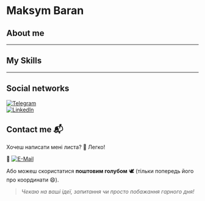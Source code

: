 # Maksym Baran


## About me

---

## My Skills


---

## Social networks
[![Telegram](https://img.shields.io/badge/Telegram-2CA5E0?style=for-the-badge&logo=Telegram&logoColor=white)](https://t.me/UAJacobs)  
[![LinkedIn](https://img.shields.io/badge/LinkedIn-0A66C2?style=for-the-badge&logo=LinkedIn&logoColor=white)](https://www.linkedin.com/in/maksym-baran-0b5667332/)  



## Сontact me 📬

Хочеш написати мені листа? 📨 Легко!  

📧 [![E-Mail](https://img.shields.io/badge/Email-YourMail%40example.com-D14836?style=for-the-badge&logo=Gmail&logoColor=white)](mailto:https://mail.google.com/mail/u/1/#inbox)

Або можеш скористатися **поштовим голубом** 🕊️ (тільки попередь його про координати 😄).

> _Чекаю на ваші ідеї, запитання чи просто побажання гарного дня!_

